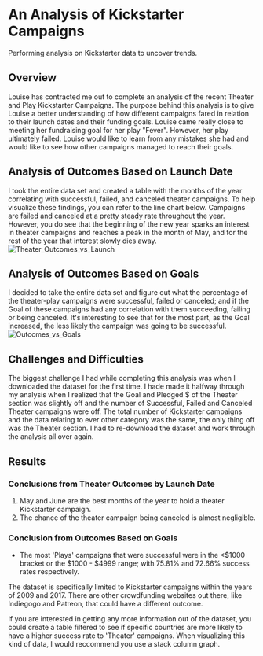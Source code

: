 # An Analysis of Kickstarter Campaigns
Performing analysis on Kickstarter data to uncover trends. 
## Overview 
Louise has contracted me out to complete an analysis of the recent Theater and Play Kickstarter Campaigns. 
The purpose behind this analysis is to give Louise a better understanding of how different campaigns fared in relation to their launch dates and their funding goals. 
Louise came really close to meeting her fundraising goal for her play "Fever". However, her play ultimately failed. Louise would like to learn from any mistakes she had and would like to see how other campaigns managed to reach their goals.
## Analysis of Outcomes Based on Launch Date
I took the entire data set and created a table with the months of the year correlating with successful, failed, and canceled theater campaigns. 
To help visualize these findings, you can refer to the line chart below. Campaigns are failed and canceled at a pretty steady rate throughout the year. However, you do see that the beginning of the new year sparks an interest in theater campaigns and reaches a peak in the month of May, and for the rest of the year that interest slowly dies away.
![Theater_Outcomes_vs_Launch](https://user-images.githubusercontent.com/69607218/130502928-1669b209-5a3f-479e-8dca-8bd678292cfc.png)
## Analysis of Outcomes Based on Goals
I decided to take the entire data set and figure out what the percentage of the theater-play campaigns were successful, failed or canceled; and if the Goal of these campaigns had any correlation with them succeeding, failing or being canceled.
It's interesting to see that for the most part, as the Goal increased, the less likely the campaign was going to be successful.![Outcomes_vs_Goals](https://user-images.githubusercontent.com/69607218/130504843-c05cf935-9332-46e8-8a89-ca959fed6d94.png)
## Challenges and Difficulties
The biggest challenge I had while completing this analysis was when I downloaded the dataset for the first time. I hade made it halfway through my analysis when I realized that the Goal and Pledged $ of the Theater section was slightly off and the number of Successful, Failed and Canceled Theater campaigns were off. The total number of Kickstarter campaigns and the data relating to ever other category was the same, the only thing off was the Theater section. I had to re-download the dataset and work through the analysis all over again.
## Results
### Conclusions from Theater Outcomes by Launch Date
  1. May and June are the best months of the year to hold a theater Kickstarter campaign.
  2. The chance of the theater campaign being canceled is almost negligible. 

### Conclusion from Outcomes Based on Goals
  - The most 'Plays' campaigns that were successful were in the <$1000 bracket or the $1000 - $4999 range; with 75.81% and 72.66% success rates respectively.

The dataset is specifically limited to Kickstarter campaigns within the years of 2009 and 2017. There are other crowdfunding websites out there, like Indiegogo and Patreon, that could have a different outcome.

If you are interested in getting any more information out of the dataset, you could create a table filtered to see if specific countries are more likely to have a higher success rate to 'Theater' campaigns. When visualizing this kind of data, I would reccommend you use a stack column graph.

